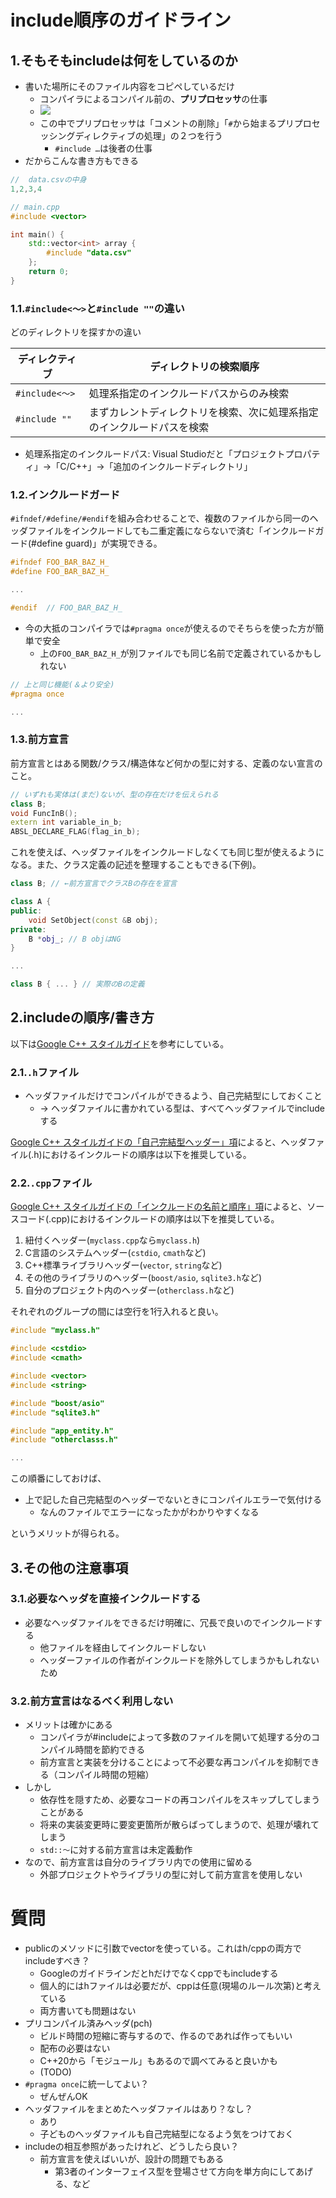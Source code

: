 # include順序のガイドライン

## 1.そもそもincludeは何をしているのか

* 書いた場所にそのファイル内容をコピペしているだけ
    * コンパイラによるコンパイル前の、**プリプロセッサ**の仕事
    * ![](https://cdn-ak.f.st-hatena.com/images/fotolife/k/kamino-dev/20171209/20171209201347.png)
    * この中でプリプロセッサは「コメントの削除」「`#`から始まるプリプロセッシングディレクティブの処理」の２つを行う
        * `#include …`は後者の仕事
* だからこんな書き方もできる

```cpp
//  data.csvの中身
1,2,3,4

// main.cpp
#include <vector>

int main() {
    std::vector<int> array {
        #include "data.csv"
    };
    return 0;
}
```

### 1.1.`#include<〜>`と`#include ""`の違い

どのディレクトリを探すかの違い

|ディレクティブ|ディレクトリの検索順序|
|---|---|
|`#include<〜>`|処理系指定のインクルードパスからのみ検索|
|`#include ""`|まずカレントディレクトリを検索、次に処理系指定のインクルードパスを検索|

* 処理系指定のインクルードパス: Visual Studioだと「プロジェクトプロパティ」→「C/C++」→「追加のインクルードディレクトリ」

### 1.2.インクルードガード

`#ifndef/#define/#endif`を組み合わせることで、複数のファイルから同一のヘッダファイルをインクルードしても二重定義にならないで済む「インクルードガード(#define guard)」が実現できる。

```cpp
#ifndef FOO_BAR_BAZ_H_
#define FOO_BAR_BAZ_H_

...

#endif  // FOO_BAR_BAZ_H_
```

* 今の大抵のコンパイラでは`#pragma once`が使えるのでそちらを使った方が簡単で安全
    * 上の`FOO_BAR_BAZ_H_`が別ファイルでも同じ名前で定義されているかもしれない

```cpp
// 上と同じ機能(＆より安全)
#pragma once

...
```

### 1.3.前方宣言

前方宣言とはある関数/クラス/構造体など何かの型に対する、定義のない宣言のこと。

```cpp
// いずれも実体は(まだ)ないが、型の存在だけを伝えられる
class B;
void FuncInB();
extern int variable_in_b;
ABSL_DECLARE_FLAG(flag_in_b);
```

これを使えば、ヘッダファイルをインクルードしなくても同じ型が使えるようになる。また、クラス定義の記述を整理することもできる(下例)。

```cpp
class B; // ←前方宣言でクラスBの存在を宣言

class A {
public:
    void SetObject(const &B obj);
private:
    B *obj_; // B objはNG
}

...

class B { ... } // 実際のBの定義
```


## 2.includeの順序/書き方

以下は[Google C++ スタイルガイド](https://ttsuki.github.io/styleguide/cppguide.ja.html)を参考にしている。

### 2.1.`.h`ファイル

* ヘッダファイルだけでコンパイルができるよう、自己完結型にしておくこと
    * → ヘッダファイルに書かれている型は、すべてヘッダファイルでincludeする

[Google C++ スタイルガイドの「自己完結型ヘッダー」項](https://ttsuki.github.io/styleguide/cppguide.ja.html#Self_contained_Headers)によると、ヘッダファイル(.h)におけるインクルードの順序は以下を推奨している。


### 2.2.`.cpp`ファイル

[Google C++ スタイルガイドの「インクルードの名前と順序」項](https://ttsuki.github.io/styleguide/cppguide.ja.html#Names_and_Order_of_Includes)によると、ソースコード(.cpp)におけるインクルードの順序は以下を推奨している。

1. 紐付くヘッダー(`myclass.cpp`なら`myclass.h`)
2. C言語のシステムヘッダー(`cstdio`, `cmath`など)
3. C++標準ライブラリヘッダー(`vector`, `string`など)
4. その他のライブラリのヘッダー(`boost/asio`, `sqlite3.h`など)
5. 自分のプロジェクト内のヘッダー(`otherclass.h`など)

それぞれのグループの間には空行を1行入れると良い。

```cpp
#include "myclass.h"

#include <cstdio>
#include <cmath>

#include <vector>
#include <string>

#include "boost/asio"
#include "sqlite3.h"

#include "app_entity.h"
#include "otherclasss.h"

...
```

この順番にしておけば、

* 上で記した自己完結型のヘッダーでないときにコンパイルエラーで気付ける
    * なんのファイルでエラーになったかがわかりやすくなる

というメリットが得られる。

## 3.その他の注意事項

### 3.1.必要なヘッダを直接インクルードする

* 必要なヘッダファイルをできるだけ明確に、冗長で良いのでインクルードする
    * 他ファイルを経由してインクルードしない
    * ヘッダーファイルの作者がインクルードを除外してしまうかもしれないため

### 3.2.前方宣言はなるべく利用しない

* メリットは確かにある
    * コンパイラが#includeによって多数のファイルを開いて処理する分のコンパイル時間を節約できる
    * 前方宣言と実装を分けることによって不必要な再コンパイルを抑制できる（コンパイル時間の短縮）
* しかし
    * 依存性を隠すため、必要なコードの再コンパイルをスキップしてしまうことがある
    * 将来の実装変更時に要変更箇所が散らばってしまうので、処理が壊れてしまう
    * `std::～`に対する前方宣言は未定義動作
* なので、前方宣言は自分のライブラリ内での使用に留める
    * 外部プロジェクトやライブラリの型に対して前方宣言を使用しない

# 質問

* publicのメソッドに引数でvectorを使っている。これはh/cppの両方でincludeすべき？
    * Googleのガイドラインだとhだけでなくcppでもincludeする
    * 個人的にはhファイルは必要だが、cppは任意(現場のルール次第)と考えている
    * 両方書いても問題はない
* プリコンパイル済みヘッダ(pch)
    * ビルド時間の短縮に寄与するので、作るのであれば作ってもいい
    * 配布の必要はない
    * C++20から「モジュール」もあるので調べてみると良いかも
    * (TODO)
* `#pragma once`に統一してよい？
    * ぜんぜんOK
* ヘッダファイルをまとめたヘッダファイルはあり？なし？
    * あり
    * 子どものヘッダファイルも自己完結型になるよう気をつけておく
* includeの相互参照があったけれど、どうしたら良い？
    * 前方宣言を使えばいいが、設計の問題でもある
        * 第3者のインターフェイス型を登場させて方向を単方向にしてあげる、など
